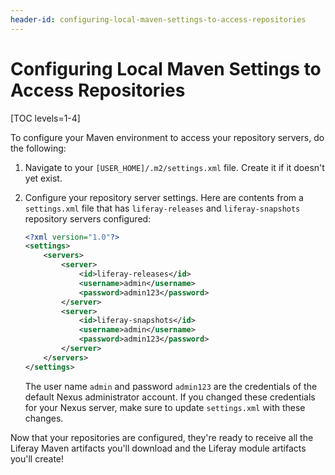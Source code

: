 ```yaml
---
header-id: configuring-local-maven-settings-to-access-repositories
---
```


# Configuring Local Maven Settings to Access Repositories

[TOC levels=1-4]

To configure your Maven environment to access your repository servers, do the
following:

1.  Navigate to your `[USER_HOME]/.m2/settings.xml` file. Create it if it
    doesn't yet exist. 

2.  Configure your repository server settings. Here are contents from a
    `settings.xml` file that has `liferay-releases` and `liferay-snapshots`
    repository servers configured: 

    ```xml
    <?xml version="1.0"?>
    <settings>
        <servers>
            <server>
                <id>liferay-releases</id>
                <username>admin</username>
                <password>admin123</password>
            </server>
            <server>
                <id>liferay-snapshots</id>
                <username>admin</username>
                <password>admin123</password>
            </server>
        </servers>
    </settings>
    ```

    The user name `admin` and password `admin123` are the credentials of the
    default Nexus administrator account. If you changed these credentials for
    your Nexus server, make sure to update `settings.xml` with these changes. 

Now that your repositories are configured, they're ready to receive all the
Liferay Maven artifacts you'll download and the Liferay module artifacts you'll
create!
